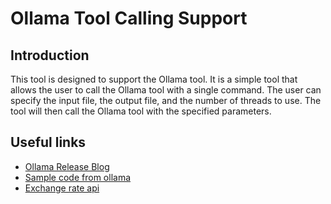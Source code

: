 # Ollama Tool Calling Support


## Introduction
This tool is designed to support the Ollama tool. It is a simple tool that allows the user to call the Ollama tool with a single command. The user can specify the input file, the output file, and the number of threads to use. The tool will then call the Ollama tool with the specified parameters.

## Useful links
- [Ollama Release Blog](https://ollama.com/blog/tool-support)
- [Sample code from ollama](https://github.com/ollama/ollama-python/blob/main/examples/tools/main.py)
- [Exchange rate api](exchangerate-api.com)